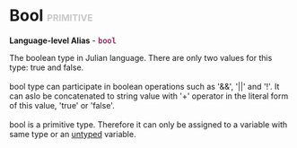 # Bool <font color="#C8C8C8" size="3">PRIMITIVE</font>

**Language-level Alias** - <font color="#993366" size="3"><code><b>bool</b></code></font>

The boolean type in Julian language. There are only two values for this type: true and false.<br><br>bool type can participate in boolean operations such as '&&', '||' and '!'. It can aslo be concatenated to string value with '+' operator in the literal form of this value, 'true' or 'false'.<br><br>bool is a primitive type. Therefore it can only be assigned to a variable with same type or an <a href="../Any">untyped</a> variable.

